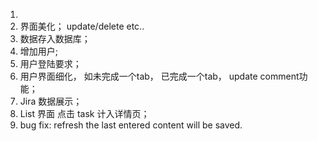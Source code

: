 1. 
2. 界面美化； update/delete etc..
3. 数据存入数据库；
4. 增加用户;
5. 用户登陆要求；
6. 用户界面细化， 如未完成一个tab， 已完成一个tab， update comment功能；
7. Jira 数据展示；
8. List 界面 点击 task 计入详情页；
9. bug fix: refresh the last entered content will be saved.
